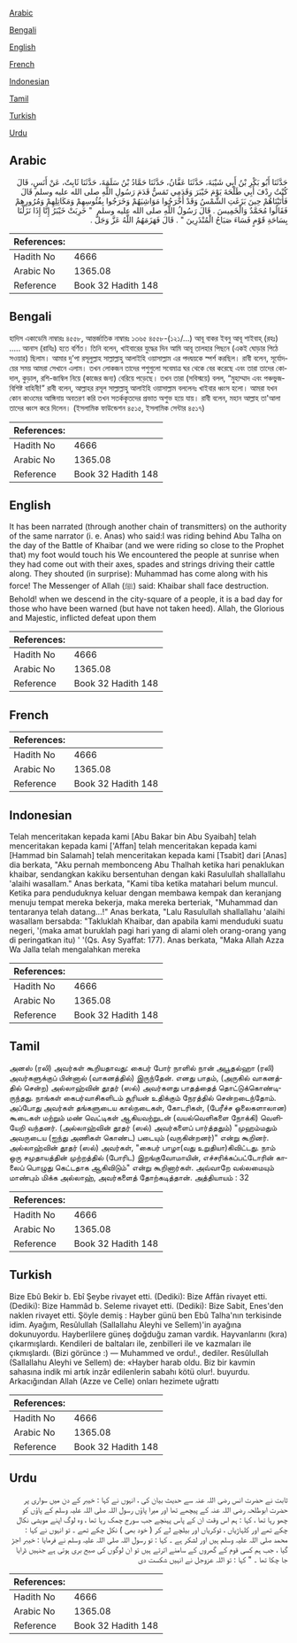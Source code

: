 [Arabic](#arabic)

[Bengali](#bengali)

[English](#english)

[French](#french)

[Indonesian](#indonesian)

[Tamil](#tamil)

[Turkish](#turkish)

[Urdu](#urdu)

## Arabic


<div dir="rtl" lang="ar" style={{fontSize:'larger',backgroundColor:'#f8f9fa',padding:20}}>
حَدَّثَنَا أَبُو بَكْرِ بْنُ أَبِي شَيْبَةَ، حَدَّثَنَا عَفَّانُ، حَدَّثَنَا حَمَّادُ بْنُ سَلَمَةَ، حَدَّثَنَا ثَابِتٌ، عَنْ أَنَسٍ، قَالَ كُنْتُ رِدْفَ أَبِي طَلْحَةَ يَوْمَ خَيْبَرَ وَقَدَمِي تَمَسُّ قَدَمَ رَسُولِ اللَّهِ صلى الله عليه وسلم قَالَ فَأَتَيْنَاهُمْ حِينَ بَزَغَتِ الشَّمْسُ وَقَدْ أَخْرَجُوا مَوَاشِيَهُمْ وَخَرَجُوا بِفُئُوسِهِمْ وَمَكَاتِلِهِمْ وَمُرُورِهِمْ فَقَالُوا مُحَمَّدٌ وَالْخَمِيسَ ‏.‏ قَالَ رَسُولُ اللَّهِ صلى الله عليه وسلم ‏ "‏ خَرِبَتْ خَيْبَرُ إِنَّا إِذَا نَزَلْنَا بِسَاحَةِ قَوْمٍ فَسَاءَ صَبَاحُ الْمُنْذَرِينَ ‏"‏ ‏.‏ قَالَ فَهَزَمَهُمُ اللَّهُ عَزَّ وَجَلَّ ‏.‏
</div>
<div style={{backgroundColor:'#f8f9fa',padding:20, marginBottom: 10}}><table> <thead> <tr> <th>References:</th> <th></th> </tr> </thead> <tbody><tr><td>Hadith No</td><td>4666</td></tr><tr><td>Arabic No</td><td>1365.08</td></tr><tr><td>Reference</td><td>Book 32 Hadith 148</td></tr></tbody></table></div>

## Bengali


<div dir="ltr" lang="bn" style={{fontSize:'larger',backgroundColor:'#f8f9fa',padding:20}}>
হাদিস একাডেমি নাম্বারঃ ৪৫৫৮, আন্তর্জাতিক নাম্বারঃ ১৩৬৫ ৪৫৫৮-(১২১/...) আবূ বাকর ইবনু আবূ শাইবাহ্ (রহঃ) ..... আনাস (রাযিঃ) হতে বর্ণিত। তিনি বলেন, খাইবারের যুদ্ধের দিন আমি আবূ তালহার পিছনে (একই ঘোড়ার পিঠে সওয়ার) ছিলাম। আমার দু'পা রসূলুল্লাহ সাল্লাল্লাহু আলাইহি ওয়াসাল্লাম এর পদদ্বয়কে স্পর্শ করছিল। রাবী বলেন, সূর্যোদয়ের সময় আমরা সেখানে এলাম। তখন লোকজন তাদের পশুগুলো সবেমাত্র ঘর থেকে বের করেছে এবং তারা তাদের কোদাল, কুড়াল, রশি-জাম্বিল নিয়ে (কাজের জন্য) বেরিয়ে পড়েছে। তখন তারা (সবিস্ময়ে) বলল, “মুহাম্মাদ এবং পঞ্চভুজবিশিষ্ট বাহিনী!” রাবী বলেন, আল্লাহর রসূল সাল্লাল্লাহু আলাইহি ওয়াসাল্লাম বললেনঃ খাইবার ধ্বংস হলো। আমরা যখন কোন কাওমের আঙ্গিনায় অবতরণ করি তখন সতর্ককৃতদের প্রভাত অশুভ হয়ে যায়। রাবী বলেন, মহান আল্লাহ তা'আলা তাদের ধ্বংস করে দিলেন। (ইসলামিক ফাউন্ডেশন ৪৫১৫, ইসলামিক সেন্টার ৪৫১৭)
</div>
<div style={{backgroundColor:'#f8f9fa',padding:20, marginBottom: 10}}><table> <thead> <tr> <th>References:</th> <th></th> </tr> </thead> <tbody><tr><td>Hadith No</td><td>4666</td></tr><tr><td>Arabic No</td><td>1365.08</td></tr><tr><td>Reference</td><td>Book 32 Hadith 148</td></tr></tbody></table></div>

## English


<div dir="ltr" lang="en" style={{fontSize:'larger',backgroundColor:'#f8f9fa',padding:20}}>
It has been narrated (through another chain of transmitters) on the authority of the same narrator (i. e. Anas) who said:I was riding behind Abu Talha on the day of the Battle of Khaibar (and we were riding so close to the Prophet that) my foot would touch his We encountered the people at sunrise when they had come out with their axes, spades and strings driving their cattle along. They shouted (in surprise): Muhammad has come along with his force! The Messenger of Allah (ﷺ) said: Khaibar shall face destruction. Behold! when we descend in the city-square of a people, it is a bad day for those who have been warned (but have not taken heed). Allah, the Glorious and Majestic, inflicted defeat upon them
</div>
<div style={{backgroundColor:'#f8f9fa',padding:20, marginBottom: 10}}><table> <thead> <tr> <th>References:</th> <th></th> </tr> </thead> <tbody><tr><td>Hadith No</td><td>4666</td></tr><tr><td>Arabic No</td><td>1365.08</td></tr><tr><td>Reference</td><td>Book 32 Hadith 148</td></tr></tbody></table></div>

## French


<div dir="ltr" lang="fr" style={{fontSize:'larger',backgroundColor:'#f8f9fa',padding:20}}>

</div>
<div style={{backgroundColor:'#f8f9fa',padding:20, marginBottom: 10}}><table> <thead> <tr> <th>References:</th> <th></th> </tr> </thead> <tbody><tr><td>Hadith No</td><td>4666</td></tr><tr><td>Arabic No</td><td>1365.08</td></tr><tr><td>Reference</td><td>Book 32 Hadith 148</td></tr></tbody></table></div>

## Indonesian


<div dir="ltr" lang="id" style={{fontSize:'larger',backgroundColor:'#f8f9fa',padding:20}}>
Telah menceritakan kepada kami [Abu Bakar bin Abu Syaibah] telah menceritakan kepada kami ['Affan] telah menceritakan kepada kami [Hammad bin Salamah] telah menceritakan kepada kami [Tsabit] dari [Anas] dia berkata, "Aku pernah membonceng Abu Thalhah ketika hari penaklukan khaibar, sendangkan kakiku bersentuhan dengan kaki Rasulullah shallallahu 'alaihi wasallam." Anas berkata, "Kami tiba ketika matahari belum muncul. Ketika para penduduknya keluar dengan membawa kempak dan keranjang menuju tempat mereka bekerja, maka mereka berteriak, "Muhammad dan tentaranya telah datang…!" Anas berkata, "Lalu Rasulullah shallallahu 'alaihi wasallam bersabda: "Takluklah Khaibar, dan apabila kami menduduki suatu negeri, '(maka amat buruklah pagi hari yang di alami oleh orang-orang yang di peringatkan itu) ' '(Qs. Asy Syaffat: 177). Anas berkata, "Maka Allah Azza Wa Jalla telah mengalahkan mereka
</div>
<div style={{backgroundColor:'#f8f9fa',padding:20, marginBottom: 10}}><table> <thead> <tr> <th>References:</th> <th></th> </tr> </thead> <tbody><tr><td>Hadith No</td><td>4666</td></tr><tr><td>Arabic No</td><td>1365.08</td></tr><tr><td>Reference</td><td>Book 32 Hadith 148</td></tr></tbody></table></div>

## Tamil


<div dir="ltr" lang="ta" style={{fontSize:'larger',backgroundColor:'#f8f9fa',padding:20}}>
அனஸ் (ரலி) அவர்கள் கூறியதாவது: கைபர் போர் நாளில் நான் அபூதல்ஹா (ரலி) அவர்களுக்குப் பின்னால் (வாகனத்தில்) இருந்தேன். எனது பாதம், (அருகில் வாகனத்தில் சென்ற) அல்லாஹ்வின் தூதர் (ஸல்) அவர்களது பாதத்தைத் தொட்டுக்கொண்டிருந்தது. நாங்கள் கைபர்வாசிகளிடம் சூரியன் உதிக்கும் நேரத்தில் சென்றடைந்தோம். அப்போது அவர்கள் தங்களுடைய கால்நடைகள், கோடரிகள், (பேரீச்ச ஓலைகளாலான) கூடைகள் மற்றும் மண் வெட்டிகள் ஆகியவற்றுடன் (வயல்வெளிகளை நோக்கி) வெளியேறி வந்தனர். (அல்லாஹ்வின் தூதர் (ஸல்) அவர்களைப் பார்த்ததும்) "முஹம்மதும் அவருடைய (ஐந்து அணிகள் கொண்ட) படையும் (வருகின்றனர்)" என்று கூறினர். அல்லாஹ்வின் தூதர் (ஸல்) அவர்கள், "கைபர் பாழா(வது உறுதியா)கிவிட்டது. நாம் ஒரு சமுதாயத்தின் முற்றத்தில் (போரிட) இறங்குவோமாயின், எச்சரிக்கப்பட்டோரின் காலைப் பொழுது கெட்டதாக ஆகிவிடும்" என்று கூறினார்கள். அவ்வாறே வல்லமையும் மாண்பும் மிக்க அல்லாஹ், அவர்களைத் தோற்கடித்தான். அத்தியாயம் : 32
</div>
<div style={{backgroundColor:'#f8f9fa',padding:20, marginBottom: 10}}><table> <thead> <tr> <th>References:</th> <th></th> </tr> </thead> <tbody><tr><td>Hadith No</td><td>4666</td></tr><tr><td>Arabic No</td><td>1365.08</td></tr><tr><td>Reference</td><td>Book 32 Hadith 148</td></tr></tbody></table></div>

## Turkish


<div dir="ltr" lang="tr" style={{fontSize:'larger',backgroundColor:'#f8f9fa',padding:20}}>
Bize Ebû Bekir b. Ebî Şeybe rivayet etti. (Dediki): Bize Affân rivayet etti. (Dediki): Bize Hammâd b. Seleme rivayet etti. (Dediki): Bize Sabit, Enes'den naklen rivayet etti. Şöyle demiş : Hayber günü ben Ebû Talha'nın terkisinde idim. Ayağım, Resûlullah (Sallallahu Aleyhi ve Sellem)'in ayağına dokunuyordu. Hayberlilere güneş doğduğu zaman vardık. Hayvanlarını (kıra) çıkarmışlardı. Kendileri de baltaları ile, zenbilleri ile ve kazmaları ile çıkmışlardı. (Bizi görünce :) — Muhammed ve ordu!., dediler. Resûlullah (Sallallahu Aleyhi ve Sellem) de: «Hayber harab oldu. Biz bir kavmin sahasına indik mi artık inzâr edilenlerin sabahı kötü olur!. buyurdu. Arkacığından Allah (Azze ve Celle) onları hezimete uğrattı
</div>
<div style={{backgroundColor:'#f8f9fa',padding:20, marginBottom: 10}}><table> <thead> <tr> <th>References:</th> <th></th> </tr> </thead> <tbody><tr><td>Hadith No</td><td>4666</td></tr><tr><td>Arabic No</td><td>1365.08</td></tr><tr><td>Reference</td><td>Book 32 Hadith 148</td></tr></tbody></table></div>

## Urdu


<div dir="rtl" lang="ur" style={{fontSize:'larger',backgroundColor:'#f8f9fa',padding:20}}>
ثابت نے حضرت انس رضی اللہ عنہ سے حدیث بیان کی ، انہوں نے کہا : خیبر کے دن میں سواری پر حضرت ابوطلحہ رضی اللہ عنہ کے پیچھے تھا اور میرا پاؤں رسول اللہ صلی اللہ علیہ وسلم کے پاؤں کو چھو رہا تھا ، کہا : ہم اس وقت ان کے پاس پہنچے جب سورج چمک رہا تھا ، وہ لوگ اپنے مویشی نکال چکے تھے اور کلہاڑیاں ، ٹوکریاں اور بیلچے لے کر ( خود بھی ) نکل چکے تھے ۔ تو انہوں نے کہا : محمد صلی اللہ علیہ وسلم ہیں اور لشکر ہے ۔ کہا : تو رسول اللہ صلی اللہ علیہ وسلم نے فرمایا : خیبر اجڑ گیا ، جب ہم کسی قوم کے گھروں کے سامنے اترتے ہیں تو ان لوگوں کی صبح بری ہوتی ہے جنہیں ڈرایا جا چکا تھا ۔ " کہا : تو اللہ عزوجل نے انہیں شکست دی
</div>
<div style={{backgroundColor:'#f8f9fa',padding:20, marginBottom: 10}}><table> <thead> <tr> <th>References:</th> <th></th> </tr> </thead> <tbody><tr><td>Hadith No</td><td>4666</td></tr><tr><td>Arabic No</td><td>1365.08</td></tr><tr><td>Reference</td><td>Book 32 Hadith 148</td></tr></tbody></table></div>